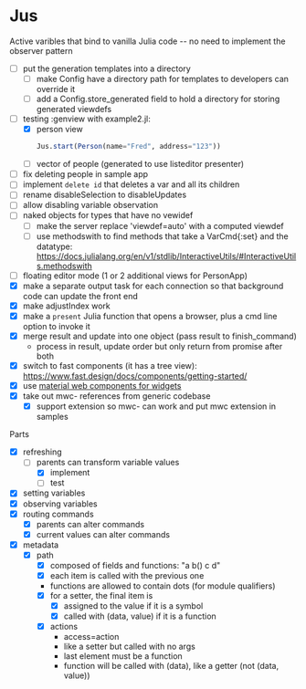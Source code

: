 # Jus
Active varibles that bind to vanilla Julia code -- no need to implement the observer pattern

- [ ] put the generation templates into a directory
  - [ ] make Config have a directory path for templates to developers can override it
  - [ ] add a Config.store_generated field to hold a directory for storing generated viewdefs
- [ ] testing :genview with example2.jl:
  - [X] person view
    ```julia
    Jus.start(Person(name="Fred", address="123"))
    ```
  - [ ] vector of people (generated to use listeditor presenter)

- [ ] fix deleting people in sample app
- [ ] implement `delete id` that deletes a var and all its children
- [ ] rename disableSelection to disableUpdates
- [ ] allow disabling variable observation
- [ ] naked objects for types that have no vewidef
  - [ ] make the server replace 'viewdef=auto' with a computed viewdef
  - [ ] use methodswith to find methods that take a VarCmd{:set} and the datatype:
        https://docs.julialang.org/en/v1/stdlib/InteractiveUtils/#InteractiveUtils.methodswith
- [ ] floating editor mode (1 or 2 additional views for PersonApp)
- [X] make a separate output task for each connection so that background code can update the front end
- [X] make adjustIndex work
- [X] make a `present` Julia function that opens a browser, plus a cmd line option to invoke it
- [X] merge result and update into one object (pass result to finish_command)
  - process in result, update order but only return from promise after both
- [X] switch to fast components (it has a tree view):
      https://www.fast.design/docs/components/getting-started/
- [X] use [material web components for widgets](https://github.com/material-components/material-web)
- [X] take out mwc- references from generic codebase
  - [X] support extension so mwc- can work and put mwc extension in samples

Parts

- [X] refreshing
  - [ ] parents can transform variable values
    - [X] implement
    - [ ] test
- [X] setting variables
- [X] observing variables
- [X] routing commands
  - [X] parents can alter commands
  - [X] current values can alter commands
- [X] metadata
  - [X] path
    - [X] composed of fields and functions: "a b() c d"
    - [X] each item is called with the previous one
    - functions are allowed to contain dots (for module qualifiers)
    - [X] for a setter, the final item is
      - [X] assigned to the value if it is a symbol
      - [X] called with (data, value) if it is a function
    - [X] actions
      - access=action
      - like a setter but called with no args
      - last element must be a function
      - function will be called with (data), like a getter (not (data, value))
